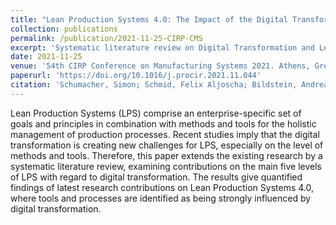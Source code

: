 ```yaml
---
title: "Lean Production Systems 4.0: The Impact of the Digital Transformation on Production System Levels"
collection: publications
permalink: /publication/2021-11-25-CIRP-CMS
excerpt: 'Systematic literature review on Digital Transformation and Lean Production System 4.0.'
date: 2021-11-25
venue: '54th CIRP Conference on Manufacturing Systems 2021. Athens, Greece'
paperurl: 'https://doi.org/10.1016/j.procir.2021.11.044'
citation: 'Schumacher, Simon; Schmid, Felix Aljoscha; Bildstein, Andreas; Bauernhansl, Thomas (2021). &quot;Lean Production Systems 4.0: The Impact of the Digital Transformation on Production System Levels&quot; <i>Procedia CIRP</i>. (2021).'
---
```

Lean Production Systems (LPS) comprise an enterprise-specific set of goals and principles in combination with methods and tools for the holistic management of production processes. Recent studies imply that the digital transformation is creating new challenges for LPS, especially on the level of methods and tools. Therefore, this paper extends the existing research by a systematic literature review, examining contributions on the main five levels of LPS with regard to digital transformation. The results give quantified findings of latest research contributions on Lean Production Systems 4.0, where tools and processes are identified as being strongly influenced by digital transformation.
